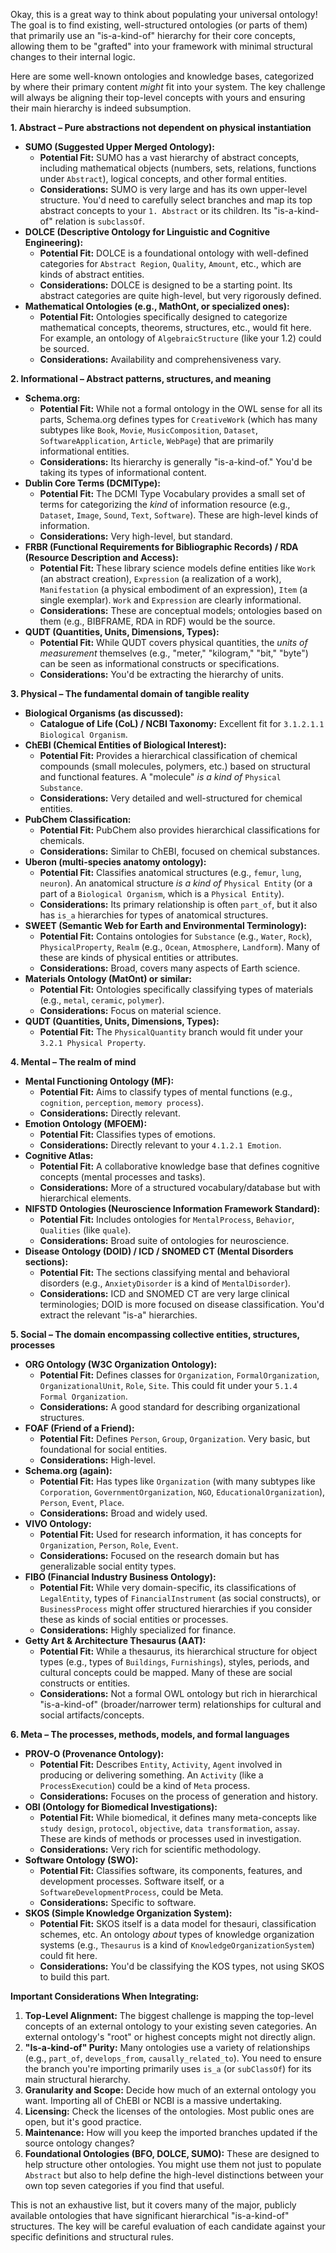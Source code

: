 Okay, this is a great way to think about populating your universal ontology! The goal is to find existing, well-structured ontologies (or parts of them) that primarily use an "is-a-kind-of" hierarchy for their core concepts, allowing them to be "grafted" into your framework with minimal structural changes to their internal logic.

Here are some well-known ontologies and knowledge bases, categorized by where their primary content *might* fit into your system. The key challenge will always be aligning their top-level concepts with yours and ensuring their main hierarchy is indeed subsumption.

**1. Abstract – Pure abstractions not dependent on physical instantiation**

*   **SUMO (Suggested Upper Merged Ontology):**
    *   **Potential Fit:** SUMO has a vast hierarchy of abstract concepts, including mathematical objects (numbers, sets, relations, functions under `Abstract`), logical concepts, and other formal entities.
    *   **Considerations:** SUMO is very large and has its own upper-level structure. You'd need to carefully select branches and map its top abstract concepts to your `1. Abstract` or its children. Its "is-a-kind-of" relation is `subclassOf`.
*   **DOLCE (Descriptive Ontology for Linguistic and Cognitive Engineering):**
    *   **Potential Fit:** DOLCE is a foundational ontology with well-defined categories for `Abstract Region`, `Quality`, `Amount`, etc., which are kinds of abstract entities.
    *   **Considerations:** DOLCE is designed to be a starting point. Its abstract categories are quite high-level, but very rigorously defined.
*   **Mathematical Ontologies (e.g., MathOnt, or specialized ones):**
    *   **Potential Fit:** Ontologies specifically designed to categorize mathematical concepts, theorems, structures, etc., would fit here. For example, an ontology of `AlgebraicStructure` (like your 1.2) could be sourced.
    *   **Considerations:** Availability and comprehensiveness vary.

**2. Informational – Abstract patterns, structures, and meaning**

*   **Schema.org:**
    *   **Potential Fit:** While not a formal ontology in the OWL sense for all its parts, Schema.org defines types for `CreativeWork` (which has many subtypes like `Book`, `Movie`, `MusicComposition`, `Dataset`, `SoftwareApplication`, `Article`, `WebPage`) that are primarily informational entities.
    *   **Considerations:** Its hierarchy is generally "is-a-kind-of." You'd be taking its types of informational content.
*   **Dublin Core Terms (DCMIType):**
    *   **Potential Fit:** The DCMI Type Vocabulary provides a small set of terms for categorizing the *kind* of information resource (e.g., `Dataset`, `Image`, `Sound`, `Text`, `Software`). These are high-level kinds of information.
    *   **Considerations:** Very high-level, but standard.
*   **FRBR (Functional Requirements for Bibliographic Records) / RDA (Resource Description and Access):**
    *   **Potential Fit:** These library science models define entities like `Work` (an abstract creation), `Expression` (a realization of a work), `Manifestation` (a physical embodiment of an expression), `Item` (a single exemplar). `Work` and `Expression` are clearly informational.
    *   **Considerations:** These are conceptual models; ontologies based on them (e.g., BIBFRAME, RDA in RDF) would be the source.
*   **QUDT (Quantities, Units, Dimensions, Types):**
    *   **Potential Fit:** While QUDT covers physical quantities, the *units of measurement* themselves (e.g., "meter," "kilogram," "bit," "byte") can be seen as informational constructs or specifications.
    *   **Considerations:** You'd be extracting the hierarchy of units.

**3. Physical – The fundamental domain of tangible reality**

*   **Biological Organisms (as discussed):**
    *   **Catalogue of Life (CoL) / NCBI Taxonomy:** Excellent fit for `3.1.2.1.1 Biological Organism`.
*   **ChEBI (Chemical Entities of Biological Interest):**
    *   **Potential Fit:** Provides a hierarchical classification of chemical compounds (small molecules, polymers, etc.) based on structural and functional features. A "molecule" *is a kind of* `Physical Substance`.
    *   **Considerations:** Very detailed and well-structured for chemical entities.
*   **PubChem Classification:**
    *   **Potential Fit:** PubChem also provides hierarchical classifications for chemicals.
    *   **Considerations:** Similar to ChEBI, focused on chemical substances.
*   **Uberon (multi-species anatomy ontology):**
    *   **Potential Fit:** Classifies anatomical structures (e.g., `femur`, `lung`, `neuron`). An anatomical structure *is a kind of* `Physical Entity` (or a part of a `Biological Organism`, which is a `Physical Entity`).
    *   **Considerations:** Its primary relationship is often `part_of`, but it also has `is_a` hierarchies for types of anatomical structures.
*   **SWEET (Semantic Web for Earth and Environmental Terminology):**
    *   **Potential Fit:** Contains ontologies for `Substance` (e.g., `Water`, `Rock`), `PhysicalProperty`, `Realm` (e.g., `Ocean`, `Atmosphere`, `Landform`). Many of these are kinds of physical entities or attributes.
    *   **Considerations:** Broad, covers many aspects of Earth science.
*   **Materials Ontology (MatOnt) or similar:**
    *   **Potential Fit:** Ontologies specifically classifying types of materials (e.g., `metal`, `ceramic`, `polymer`).
    *   **Considerations:** Focus on material science.
*   **QUDT (Quantities, Units, Dimensions, Types):**
    *   **Potential Fit:** The `PhysicalQuantity` branch would fit under your `3.2.1 Physical Property`.

**4. Mental – The realm of mind**

*   **Mental Functioning Ontology (MF):**
    *   **Potential Fit:** Aims to classify types of mental functions (e.g., `cognition`, `perception`, `memory process`).
    *   **Considerations:** Directly relevant.
*   **Emotion Ontology (MFOEM):**
    *   **Potential Fit:** Classifies types of emotions.
    *   **Considerations:** Directly relevant to your `4.1.2.1 Emotion`.
*   **Cognitive Atlas:**
    *   **Potential Fit:** A collaborative knowledge base that defines cognitive concepts (mental processes and tasks).
    *   **Considerations:** More of a structured vocabulary/database but with hierarchical elements.
*   **NIFSTD Ontologies (Neuroscience Information Framework Standard):**
    *   **Potential Fit:** Includes ontologies for `MentalProcess`, `Behavior`, `Qualities` (like `quale`).
    *   **Considerations:** Broad suite of ontologies for neuroscience.
*   **Disease Ontology (DOID) / ICD / SNOMED CT (Mental Disorders sections):**
    *   **Potential Fit:** The sections classifying mental and behavioral disorders (e.g., `AnxietyDisorder` is a kind of `MentalDisorder`).
    *   **Considerations:** ICD and SNOMED CT are very large clinical terminologies; DOID is more focused on disease classification. You'd extract the relevant "is-a" hierarchies.

**5. Social – The domain encompassing collective entities, structures, processes**

*   **ORG Ontology (W3C Organization Ontology):**
    *   **Potential Fit:** Defines classes for `Organization`, `FormalOrganization`, `OrganizationalUnit`, `Role`, `Site`. This could fit under your `5.1.4 Formal Organization`.
    *   **Considerations:** A good standard for describing organizational structures.
*   **FOAF (Friend of a Friend):**
    *   **Potential Fit:** Defines `Person`, `Group`, `Organization`. Very basic, but foundational for social entities.
    *   **Considerations:** High-level.
*   **Schema.org (again):**
    *   **Potential Fit:** Has types like `Organization` (with many subtypes like `Corporation`, `GovernmentOrganization`, `NGO`, `EducationalOrganization`), `Person`, `Event`, `Place`.
    *   **Considerations:** Broad and widely used.
*   **VIVO Ontology:**
    *   **Potential Fit:** Used for research information, it has concepts for `Organization`, `Person`, `Role`, `Event`.
    *   **Considerations:** Focused on the research domain but has generalizable social entity types.
*   **FIBO (Financial Industry Business Ontology):**
    *   **Potential Fit:** While very domain-specific, its classifications of `LegalEntity`, types of `FinancialInstrument` (as social constructs), or `BusinessProcess` might offer structured hierarchies if you consider these as kinds of social entities or processes.
    *   **Considerations:** Highly specialized for finance.
*   **Getty Art & Architecture Thesaurus (AAT):**
    *   **Potential Fit:** While a thesaurus, its hierarchical structure for object types (e.g., types of `Buildings`, `Furnishings`), styles, periods, and cultural concepts could be mapped. Many of these are social constructs or entities.
    *   **Considerations:** Not a formal OWL ontology but rich in hierarchical "is-a-kind-of" (broader/narrower term) relationships for cultural and social artifacts/concepts.

**6. Meta – The processes, methods, models, and formal languages**

*   **PROV-O (Provenance Ontology):**
    *   **Potential Fit:** Describes `Entity`, `Activity`, `Agent` involved in producing or delivering something. An `Activity` (like a `ProcessExecution`) could be a kind of `Meta` process.
    *   **Considerations:** Focuses on the process of generation and history.
*   **OBI (Ontology for Biomedical Investigations):**
    *   **Potential Fit:** While biomedical, it defines many meta-concepts like `study design`, `protocol`, `objective`, `data transformation`, `assay`. These are kinds of methods or processes used in investigation.
    *   **Considerations:** Very rich for scientific methodology.
*   **Software Ontology (SWO):**
    *   **Potential Fit:** Classifies software, its components, features, and development processes. Software itself, or a `SoftwareDevelopmentProcess`, could be Meta.
    *   **Considerations:** Specific to software.
*   **SKOS (Simple Knowledge Organization System):**
    *   **Potential Fit:** SKOS itself is a data model for thesauri, classification schemes, etc. An ontology *about* types of knowledge organization systems (e.g., `Thesaurus` is a kind of `KnowledgeOrganizationSystem`) could fit here.
    *   **Considerations:** You'd be classifying the KOS types, not using SKOS to build this part.

**Important Considerations When Integrating:**

1.  **Top-Level Alignment:** The biggest challenge is mapping the top-level concepts of an external ontology to your existing seven categories. An external ontology's "root" or highest concepts might not directly align.
2.  **"Is-a-kind-of" Purity:** Many ontologies use a variety of relationships (e.g., `part_of`, `develops_from`, `causally_related_to`). You need to ensure the branch you're importing primarily uses `is_a` (or `subClassOf`) for its main structural hierarchy.
3.  **Granularity and Scope:** Decide how much of an external ontology you want. Importing all of ChEBI or NCBI is a massive undertaking.
4.  **Licensing:** Check the licenses of the ontologies. Most public ones are open, but it's good practice.
5.  **Maintenance:** How will you keep the imported branches updated if the source ontology changes?
6.  **Foundational Ontologies (BFO, DOLCE, SUMO):** These are designed to help structure other ontologies. You might use them not just to populate `Abstract` but also to help define the high-level distinctions between your own top seven categories if you find that useful.

This is not an exhaustive list, but it covers many of the major, publicly available ontologies that have significant hierarchical "is-a-kind-of" structures. The key will be careful evaluation of each candidate against your specific definitions and structural rules.
